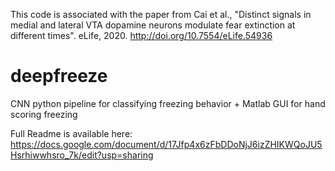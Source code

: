 This code is associated with the paper from Cai et al., "Distinct signals in medial and lateral VTA dopamine neurons modulate fear extinction at different times". eLife, 2020. http://doi.org/10.7554/eLife.54936


# deepfreeze
CNN python pipeline for classifying freezing behavior + Matlab GUI for hand scoring freezing

Full Readme is available here: 
https://docs.google.com/document/d/17Jfp4x6zFbDDoNjJ6izZHIKWQoJU5Hsrhiwwhsro_7k/edit?usp=sharing
